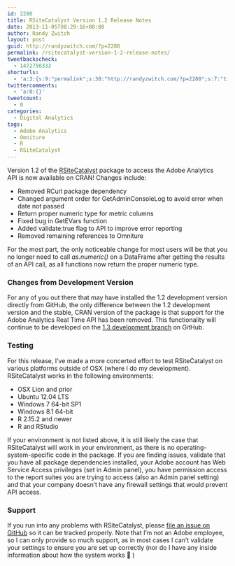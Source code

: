 ```yaml
---
id: 2280
title: RSiteCatalyst Version 1.2 Release Notes
date: 2013-11-05T08:29:16+00:00
author: Randy Zwitch
layout: post
guid: http://randyzwitch.com/?p=2280
permalink: /rsitecatalyst-version-1-2-release-notes/
tweetbackscheck:
  - 1472750333
shorturls:
  - 'a:3:{s:9:"permalink";s:30:"http://randyzwitch.com/?p=2280";s:7:"tinyurl";s:26:"http://tinyurl.com/mcfton7";s:4:"isgd";s:19:"http://is.gd/YeFp9h";}'
twittercomments:
  - 'a:0:{}'
tweetcount:
  - 0
categories:
  - Digital Analytics
tags:
  - Adobe Analytics
  - Omniture
  - R
  - RSiteCatalyst
---
```

Version 1.2 of the <a title="RSiteCatalyst CRAN" href="http://cran.r-project.org/web/packages/RSiteCatalyst/index.html" target="_blank">RSiteCatalyst</a> package to access the Adobe Analytics API is now available on CRAN! Changes include:

  * Removed RCurl package dependency
  * Changed argument order for GetAdminConsoleLog to avoid error when date not passed
  * Return proper numeric type for metric columns
  * Fixed bug in GetEVars function
  * Added validate:true flag to API to improve error reporting
  * Removed remaining references to Omniture

For the most part, the only noticeable change for most users will be that you no longer need to call _as.numeric()_ on a DataFrame after getting the results of an API call, as all functions now return the proper numeric type.

### Changes from Development Version

For any of you out there that may have installed the 1.2 development version directly from GitHub, the only difference between the 1.2 development version and the stable, CRAN version of the package is that support for the Adobe Analytics Real Time API has been removed. This functionality will continue to be developed on the <a title="RSiteCatalyst version 1.3" href="https://github.com/randyzwitch/RSiteCatalyst/tree/version_1_3" target="_blank">1.3 development branch</a> on GitHub.


  


### Testing

For this release, I&#8217;ve made a more concerted effort to test RSiteCatalyst on various platforms outside of OSX (where I do my development). RSiteCatalyst works in the following environments:

  * OSX Lion and prior
  * Ubuntu 12.04 LTS
  * Windows 7 64-bit SP1
  * Windows 8.1 64-bit
  * R 2.15.2 and newer
  * R and RStudio

If your environment is not listed above, it is still likely the case that RSiteCatalyst will work in your environment, as there is no operating-system-specific code in the package. If you are finding issues, validate that you have all package dependencies installed, your Adobe account has Web Service Access privileges (set in Admin panel), you have permission access to the report suites you are trying to access (also an Admin panel setting) and that your company doesn&#8217;t have any firewall settings that would prevent API access.

### Support

If you run into any problems with RSiteCatalyst, please <a title="RSiteCatalyst GitHub issues" href="https://github.com/randyzwitch/RSiteCatalyst/issues" target="_blank">file an issue on GitHub</a> so it can be tracked properly. Note that I&#8217;m not an Adobe employee, so I can only provide so much support, as in most cases I can&#8217;t validate your settings to ensure you are set up correctly (nor do I have any inside information about how the system works 🙂 )

&nbsp;